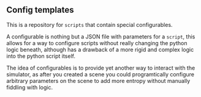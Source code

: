 ## Config templates

This is a repository for `scripts` that contain special configurables.

A configurable is nothing but a JSON file with parameters for a `script`, this allows for a way
to configure scripts without really changing the python logic beneath, although has a drawback of
a more rigid and complex logic into the python script itself.

The idea of configurables is to provide yet another way to interact with the simulator, as
after you created a scene you could programtically configure arbitrary parameters on the scene
to add more entropy without manually fiddling with logic.